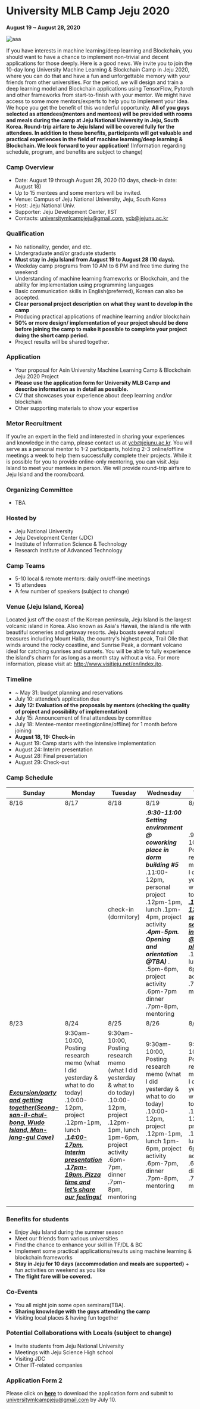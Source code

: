# University MLB Camp Jeju 2020

**August 19 ~ August 28, 2020**  



![aaa](/images/1528340503774.png)

If you have interests in machine learning/deep learning and Blockchain, you should want to have a chance to implement non-trivial and decent applications for those deeply. Here is a good news. We invite you to join the 10-day long University Machine Learning & Blockchain Camp in Jeju 2020, where you can do that and have a fun and unforgettable memory with your friends from other universities. 
For the period, we will design and train a deep learning model and Blockchain applications using TensorFlow, Pytorch and other frameworks from start-to-finish with your mentor. We might have access to some more mentors/experts to help you to implement your idea. We hope you get the benefit of this wonderful opportunity.
**All of you guys selected as attendees(mentors and mentees) will be provided with rooms and meals during the camp at Jeju National University in Jeju, South Korea. Round-trip airfare to Jeju Island will be covered fully for the attendees. In addition to these benefits, participants will get valuable and practical experiences in the field of machine learning/deep learning & Blockchain. We look forward to your application!**
(Information regarding schedule, program, and benefits are subject to change)

### Camp Overview

- Date: August 19 through August 28, 2020 (10 days, check-in date: August 18)
- Up to 15 mentees and some mentors will be invited.
- Venue: Campus of Jeju National University, Jeju, South Korea 
- Host: Jeju National Univ.
- Supporter: Jeju Development Center, IIST
- Contacts: universitymlcampjeju@gmail.com, ycb@jejunu.ac.kr

### Qualification

- No nationality, gender, and etc.
- Undergraduate and/or graduate students 
- **Must stay in Jeju Island from August 19 to August 28 (10 days).** 
- Weekday camp programs from 10 AM to 6 PM and free time during the weekend 
- Understanding of machine learning frameworks or Blockchain, and the ability for implementation using programming languages
- Basic communication skills in English(preferred), Korean can also be accepted.
- **Clear personal project description on what they want to develop in the camp**
- Producing practical applications of machine learning and/or blockchain
- **50% or more design/ implementation of your project should be done before joining the camp to make it possible to complete your project duing the short camp period.**
- Project results will be shared together. 

### Application 

- Your proposal for Asin University Machine Learning Camp & Blockchain Jeju 2020 Project
- **Please use the application form for University MLB Camp and describe information as in detail as possible.**
- CV that showcases your experience about deep learning and/or blockchain
- Other supporting materials to show your expertise

### Metor Recruitment

If you’re an expert in the field and interested in sharing your experiences and knowledge in the camp, please contact us at [ycb@jejunu.ac.kr](mailto:ycb@jejunu.ac.kr). You will serve as a personal mentor to 1-2 participants, holding 2-3 online/offline meetings a week to help them successfully complete their projects. While it is possible for you to provide online-only mentoring, you can visit Jeju Island to meet your mentees in person. We will provide round-trip airfare to Jeju Island and the room/board.

### Organizing Committee

- TBA

### Hosted by

- Jeju National University
- Jeju Development Center (JDC) 
- Institute of Information Science & Technology
- Research Institute of Advanced Technology

### Camp Teams

- 5-10 local & remote mentors: daily on/off-line meetings
- 15 attendees
- A few number of speakers  (subject to change) 

### Venue (Jeju Island, Korea)

Located just off the coast of the Korean peninsula, Jeju Island is the largest volcanic island in Korea. Also known as Asia's Hawaii, the island is rife with beautiful sceneries and getaway resorts. Jeju boasts several natural treasures including Mount Halla, the country's highest peak, Trail Olle that winds around the rocky coastline, and Sunrise Peak, a dormant volcano ideal for catching sunrises and sunsets. You will be able to fully experience the island's charm for as long as a month stay without a visa. For more information, please visit at: http://www.visitjeju.net/en/index.jto. 

### Timeline

- ~ May 31: budget planning and reservations
- July 10: attendee’s application due 
- **July 12: Evaluation of the proposals by mentors (checking the quality of project and possibility of implementation)**   
- July 15: Announcement of final attendees by committee 
- July 18: Mentee-mentor meeting(online/offline) for 1 month before joining
- **August 18, 19: Check-in**
- August 19: Camp starts with the intensive implementation 
- August 24: Interim presentation 
- August 28: Final presentation
- August 29: Check-out

### Camp Schedule

| Sunday                                                       | Monday                                                       | Tuesday                                                      | Wednesday                                                    | Thursday                                                     | Friday                                                       | Saturday                                                     |
| ------------------------------------------------------------ | ------------------------------------------------------------ | ------------------------------------------------------------ | ------------------------------------------------------------ | ------------------------------------------------------------ | ------------------------------------------------------------ | ------------------------------------------------------------ |
| 8/16                                                         | 8/17                                                         | 8/18                                                         | 8/19                                                         | 8/20                                                         | 8/21                                                         | 8/22                                                         |
|                                                              |                                                              | check-in   (dormitory)                                       | ***.9:30-11:00 Setting environment @ coworking place in dorm building #5***  .11:00-12pm, personal project   .12pm-1pm, lunch .1pm-4pm,  project activity ***.4pm-5pm. Opening and orientation @TBA)*** .    .5pm-6pm, project activity .6pm-7pm dinner .7pm-8pm, mentoring | .9:30am-10:00, Posting research memo (what I did yesterday & what to do today)   ***<u>.10:00-12pm, 5 min speech, self/project introduction @coworking place</u>*** .12pm-1pm, lunch 1pm-6pm, project activity     .7pm-8pm, mentoring | .9:30am-10:00, Posting research memo (what I did yesterday & what to do today)   .10:00-12pm, project   .12pm-1pm, lunch 1pm-6pm, project activity .6pm-7pm, dinner    .7pm-8pm, mentoring | .9:30am-10:00, Posting research memo (what I did yesterday & what to do today)   .10:00-12pm, project   .12pm-1pm, lunch . ***<u>1pm ~ Free time</u>*** |
| 8/23                                                         | 8/24                                                         | 8/25                                                         | 8/26                                                         | 8/27                                                         | 8/28                                                         | 8/29                                                         |
| ***<u>Excursion/party and getting   together(Seong-san-il-chul-bong, Wudo Island, Man-jang-gul Cave)</u>*** | 9:30am-10:00, Posting research memo (what I did yesterday & what to do today)   .10:00-12pm, project   .12pm-1pm, lunch ***<u>.14:00-17pm, Interim presentation    .17pm-19pm,   Pizza time and let’s share our feelings!</u>*** | 9:30am-10:00, Posting research memo (what I did yesterday & what to do today)   .10:00-12pm, project   .12pm-1pm, lunch 1pm-6pm, project activity   .6pm-7pm, dinner    .7pm-8pm, mentoring | 9:30am-10:00, Posting research memo (what I did yesterday & what to do today)   .10:00-12pm, project   .12pm-1pm, lunch 1pm-6pm, project activity   .6pm-7pm, dinner    .7pm-8pm, mentoring | 9:30am-10:00, Posting research memo (what I did yesterday & what to do today)   .10:00-12pm, project   .12pm-1pm, lunch 1pm-6pm, project activity   .6pm-7pm, dinner    .7pm-8pm, mentoring | 9:30am-10:00, Posting research memo (what I did yesterday & what to do today)   .10:00-12pm, project   ***<u>.14:00-17pm, Final presentation    .17pm-20pm,   Hangout in downtown!</u>*** | .check-out                                                   |
|                                                              |                                                              |                                                              |                                                              |                                                              |                                                              |                                                              |
|                                                              |                                                              |                                                              |                                                              |                                                              |                                                              |                                                              |

### Benefits for students

- Enjoy Jeju Island during the summer season
- Meet our friends from various universities
- Find the chance to enhance your skill in TF/DL & BC
- Implement some practical applications/results using machine learning & blockchain frameworks
- **Stay in Jeju for 10 days (accommodation and meals are supported)** + fun activities on weekend as you like
- **The flight fare will be covered.** 

### Co-Events

- You all might join some open seminars(TBA). 
- **Sharing knowledge with the guys attending the camp** 
- Visiting local places & having fun together

### Potential Collaborations with Locals (subject to change)

- Invite students from Jeju National University
- Meetings with Jeju Science High school
- Visiting JDC
- Other IT-related companies 

### Application Form 2

Please click on <u>**<a href="Application_Form_new.docx">here</a>**</u>  to download the application form and submit to universitymlcampjeju@gmail.com by July 10.









